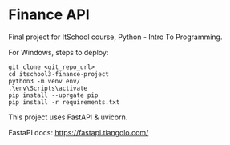# Finance API

Final project for ItSchool course, Python - Intro To Programming.


For Windows, steps to deploy:
```
git clone <git_repo_url>
cd itschool3-finance-project
python3 -m venv env/
.\env\Scripts\activate
pip install --uprgate pip
pip install -r requirements.txt

```


This project uses FastAPI & uvicorn.

FastaPI docs: https://fastapi.tiangolo.com/
